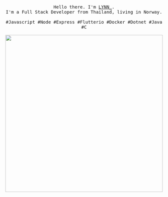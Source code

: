 <p align="center">
  <br>
  <br>
  <br>
  <samp>Hello there. I'm <a href="https://github.com/JKTheRipperTH">LYNN_</a>.<br> I'm a Full Stack Developer from Thailand, living in Norway.<br><br>#Javascript #Node #Express #Flutterio #Docker #Dotnet #Java #C </samp>
  <br>
  <br>
  <a target="_blank" rel="noopener noreferrer" href="https://admbot.xyz/"><img src="https://cdn.discordapp.com/attachments/804349049192972308/879016036328964166/team.png" width="500" style="max-width:100%;"></a>
</p>
